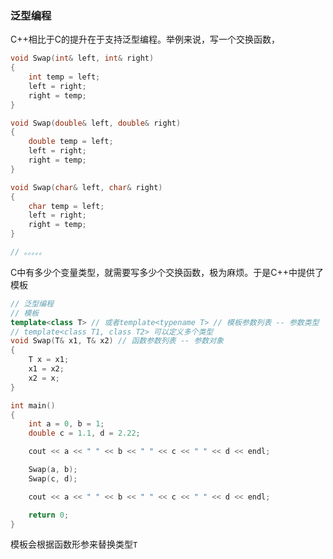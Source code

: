### 泛型编程

C++相比于C的提升在于支持泛型编程。举例来说，写一个交换函数，

```cpp
void Swap(int& left, int& right)
{
	int temp = left;
	left = right;
	right = temp;
}

void Swap(double& left, double& right)
{
	double temp = left;
	left = right;
	right = temp;
}

void Swap(char& left, char& right)
{
	char temp = left;
	left = right;
	right = temp;
}

// 。。。。。
```

C中有多少个变量类型，就需要写多少个交换函数，极为麻烦。于是C++中提供了模板

```cpp
// 泛型编程
// 模板
template<class T> // 或者template<typename T> // 模板参数列表 -- 参数类型
// template<class T1, class T2> 可以定义多个类型
void Swap(T& x1, T& x2) // 函数参数列表 -- 参数对象
{
	T x = x1;
	x1 = x2;
	x2 = x;
}

int main()
{
	int a = 0, b = 1;
	double c = 1.1, d = 2.22;

	cout << a << " " << b << " " << c << " " << d << endl;

	Swap(a, b);
	Swap(c, d);

	cout << a << " " << b << " " << c << " " << d << endl;

	return 0;
}
```

模板会根据函数形参来替换类型`T`